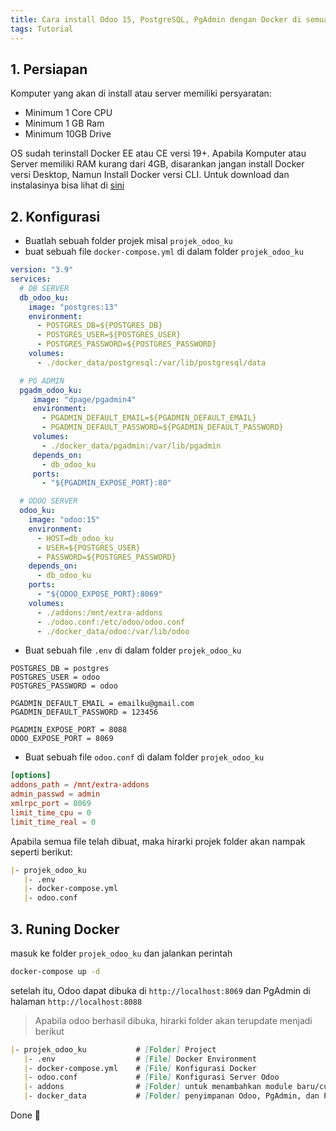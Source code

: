 ```yaml
---
title: Cara install Odoo 15, PostgreSQL, PgAdmin dengan Docker di semua OS
tags: Tutorial
---
```


## 1. Persiapan
Komputer yang akan di install atau server memiliki persyaratan:
- Minimum 1 Core CPU
- Minimum 1 GB Ram
- Minimum 10GB Drive

OS sudah terinstall Docker EE atau CE versi 19+. Apabila Komputer atau Server memiliki RAM kurang dari 4GB, 
disarankan jangan install Docker versi Desktop, Namun Install Docker versi CLI.
Untuk download dan instalasinya bisa lihat di [sini](https://www.docker.com/)

## 2. Konfigurasi
- Buatlah sebuah folder projek misal `projek_odoo_ku`
- buat sebuah file `docker-compose.yml` di dalam folder `projek_odoo_ku` 

```yml
version: "3.9"
services:
  # DB SERVER
  db_odoo_ku:
    image: "postgres:13"
    environment: 
      - POSTGRES_DB=${POSTGRES_DB}
      - POSTGRES_USER=${POSTGRES_USER}
      - POSTGRES_PASSWORD=${POSTGRES_PASSWORD}
    volumes:
      - ./docker_data/postgresql:/var/lib/postgresql/data

  # PG ADMIN
  pgadm_odoo_ku:
     image: "dpage/pgadmin4"
     environment: 
       - PGADMIN_DEFAULT_EMAIL=${PGADMIN_DEFAULT_EMAIL}
       - PGADMIN_DEFAULT_PASSWORD=${PGADMIN_DEFAULT_PASSWORD}
     volumes:
       - ./docker_data/pgadmin:/var/lib/pgadmin
     depends_on:
       - db_odoo_ku
     ports:
       - "${PGADMIN_EXPOSE_PORT}:80"

  # ODOO SERVER
  odoo_ku:
    image: "odoo:15"
    environment:
      - HOST=db_odoo_ku
      - USER=${POSTGRES_USER}
      - PASSWORD=${POSTGRES_PASSWORD}
    depends_on:
      - db_odoo_ku
    ports:
      - "${ODOO_EXPOSE_PORT}:8069"
    volumes:
      - ./addons:/mnt/extra-addons
      - ./odoo.conf:/etc/odoo/odoo.conf
      - ./docker_data/odoo:/var/lib/odoo
```

- Buat sebuah file `.env` di dalam folder `projek_odoo_ku` 

```env
POSTGRES_DB = postgres
POSTGRES_USER = odoo
POSTGRES_PASSWORD = odoo

PGADMIN_DEFAULT_EMAIL = emailku@gmail.com
PGADMIN_DEFAULT_PASSWORD = 123456

PGADMIN_EXPOSE_PORT = 8088
ODOO_EXPOSE_PORT = 8069
```

- Buat sebuah file `odoo.conf` di dalam folder `projek_odoo_ku`

```conf
[options]
addons_path = /mnt/extra-addons
admin_passwd = admin
xmlrpc_port = 8069
limit_time_cpu = 0
limit_time_real = 0
```

Apabila semua file telah dibuat, maka hirarki projek folder akan nampak seperti berikut:

```md
|- projek_odoo_ku
   |- .env
   |- docker-compose.yml
   |- odoo.conf
```

## 3. Runing Docker
masuk ke folder `projek_odoo_ku` dan jalankan perintah

```sh
docker-compose up -d
```

setelah itu, Odoo dapat dibuka di `http://localhost:8069` dan PgAdmin di halaman `http://localhost:8088`

> Apabila odoo berhasil dibuka, hirarki folder akan terupdate menjadi berikut

```md
|- projek_odoo_ku           # [Folder] Project
   |- .env                  # [File] Docker Environment
   |- docker-compose.yml    # [File] Konfigurasi Docker
   |- odoo.conf             # [File] Konfigurasi Server Odoo
   |- addons                # [Folder] untuk menambahkan module baru/custom
   |- docker_data           # [Folder] penyimpanan Odoo, PgAdmin, dan PostgreSQL
```

Done 🎯
